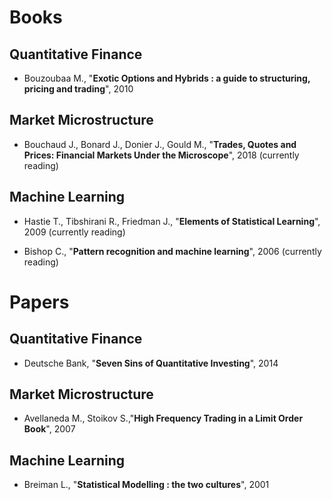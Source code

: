 # Books 

## Quantitative Finance 

- Bouzoubaa M., "<strong>Exotic Options and Hybrids : a guide to structuring, pricing and trading</strong>", 2010

## Market Microstructure

- Bouchaud J., Bonard J., Donier J., Gould M., "<strong>Trades, Quotes and Prices: Financial Markets Under the Microscope</strong>", 2018 (currently reading)

## Machine Learning 

- Hastie T., Tibshirani R., Friedman J., "<strong>Elements of Statistical Learning</strong>", 2009 (currently reading)  

- Bishop C., "<strong>Pattern recognition and machine learning</strong>", 2006 (currently reading)

# Papers 

## Quantitative Finance 

- Deutsche Bank, "<strong>Seven Sins of Quantitative Investing</strong>", 2014

## Market Microstructure 

- Avellaneda M., Stoikov S.,"<strong>High Frequency Trading in a Limit Order Book</strong>", 2007

## Machine Learning 

- Breiman L., "<strong>Statistical Modelling : the two cultures</strong>", 2001
